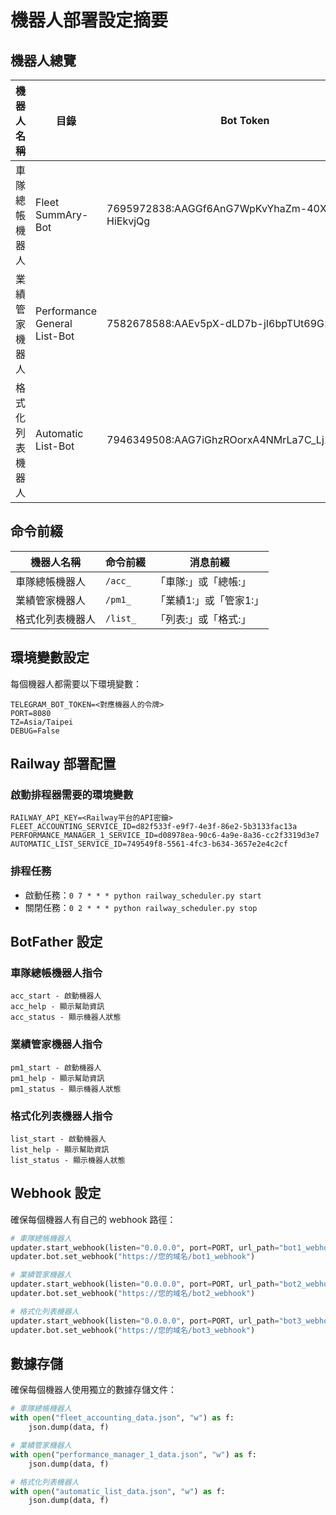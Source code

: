 # 機器人部署設定摘要

## 機器人總覽

| 機器人名稱 | 目錄 | Bot Token | Service ID | 環境變數名稱 |
|----------|------|-----------|-----------|------------|
| 車隊總帳機器人 | Fleet SummAry-Bot | 7695972838:AAGGf6AnG7WpKvYhaZm-40X3iM-HiEkvjQg | d82f533f-e9f7-4e3f-86e2-5b3133fac13a | FLEET_ACCOUNTING_SERVICE_ID |
| 業績管家機器人 | Performance General List-Bot | 7582678588:AAEv5pX-dLD7b-jI6bpTUt69G2ieKOEBtY4 | d08978ea-90c6-4a9e-8a36-cc2f3319d3e7 | PERFORMANCE_MANAGER_1_SERVICE_ID |
| 格式化列表機器人 | Automatic List-Bot | 7946349508:AAG7iGhzROorxA4NMrLa7C_Lj1k16eUiJQs | 749549f8-5561-4fc3-b634-3657e2e4c2cf | AUTOMATIC_LIST_SERVICE_ID |

## 命令前綴

| 機器人名稱 | 命令前綴 | 消息前綴 |
|----------|---------|---------|
| 車隊總帳機器人 | `/acc_` | 「車隊:」或「總帳:」 |
| 業績管家機器人 | `/pm1_` | 「業績1:」或「管家1:」 |
| 格式化列表機器人 | `/list_` | 「列表:」或「格式:」 |

## 環境變數設定

每個機器人都需要以下環境變數：

```
TELEGRAM_BOT_TOKEN=<對應機器人的令牌>
PORT=8080
TZ=Asia/Taipei
DEBUG=False
```

## Railway 部署配置

### 啟動排程器需要的環境變數

```
RAILWAY_API_KEY=<Railway平台的API密鑰>
FLEET_ACCOUNTING_SERVICE_ID=d82f533f-e9f7-4e3f-86e2-5b3133fac13a
PERFORMANCE_MANAGER_1_SERVICE_ID=d08978ea-90c6-4a9e-8a36-cc2f3319d3e7
AUTOMATIC_LIST_SERVICE_ID=749549f8-5561-4fc3-b634-3657e2e4c2cf
```

### 排程任務

- 啟動任務：`0 7 * * * python railway_scheduler.py start`
- 關閉任務：`0 2 * * * python railway_scheduler.py stop`

## BotFather 設定

### 車隊總帳機器人指令

```
acc_start - 啟動機器人
acc_help - 顯示幫助資訊
acc_status - 顯示機器人狀態
```

### 業績管家機器人指令

```
pm1_start - 啟動機器人
pm1_help - 顯示幫助資訊
pm1_status - 顯示機器人狀態
```

### 格式化列表機器人指令

```
list_start - 啟動機器人
list_help - 顯示幫助資訊
list_status - 顯示機器人狀態
```

## Webhook 設定

確保每個機器人有自己的 webhook 路徑：

```python
# 車隊總帳機器人
updater.start_webhook(listen="0.0.0.0", port=PORT, url_path="bot1_webhook")
updater.bot.set_webhook("https://您的域名/bot1_webhook")

# 業績管家機器人
updater.start_webhook(listen="0.0.0.0", port=PORT, url_path="bot2_webhook")
updater.bot.set_webhook("https://您的域名/bot2_webhook")

# 格式化列表機器人
updater.start_webhook(listen="0.0.0.0", port=PORT, url_path="bot3_webhook")
updater.bot.set_webhook("https://您的域名/bot3_webhook")
```

## 數據存儲

確保每個機器人使用獨立的數據存儲文件：

```python
# 車隊總帳機器人
with open("fleet_accounting_data.json", "w") as f:
    json.dump(data, f)

# 業績管家機器人
with open("performance_manager_1_data.json", "w") as f:
    json.dump(data, f)

# 格式化列表機器人
with open("automatic_list_data.json", "w") as f:
    json.dump(data, f)
``` 